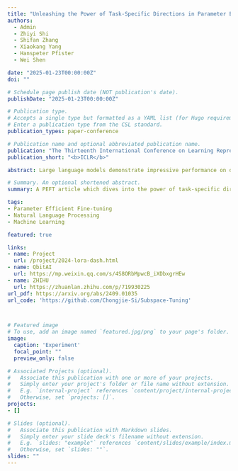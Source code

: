 ```yaml
---
title: "Unleashing the Power of Task-Specific Directions in Parameter Efficient Fine-tuning"
authors:
  - Admin
  - Zhiyi Shi
  - Shifan Zhang
  - Xiaokang Yang
  - Hanspeter Pfister
  - Wei Shen

date: "2025-01-23T00:00:00Z"
doi: ""

# Schedule page publish date (NOT publication's date).
publishDate: "2025-01-23T00:00:00Z"

# Publication type.
# Accepts a single type but formatted as a YAML list (for Hugo requirements).
# Enter a publication type from the CSL standard.
publication_types: paper-conference

# Publication name and optional abbreviated publication name.
publication: "The Thirteenth International Conference on Learning Representations"
publication_short: "<b>ICLR</b>"

abstract: Large language models demonstrate impressive performance on downstream tasks, yet requiring extensive resource consumption when fully fine-tuning all parameters. To mitigate this, Parameter Efficient Fine-Tuning (PEFT) strategies, such as LoRA, have been developed. In this paper, we delve into the concept of task-specific directions (TSDs)—critical for transitioning large models from pretrained states to task-specific enhancements in PEFT. We propose a framework to clearly define these directions and explore their properties, and practical utilization challenges. We then introduce a novel approach, LoRA-Dash, which aims to maximize the impact of TSDs during the fine-tuning process, thereby enhancing model performance on targeted tasks. Extensive experiments have conclusively demonstrated the effectiveness of LoRA-Dash, and in-depth analyses further reveal the underlying mechanisms of LoRA-Dash.

# Summary. An optional shortened abstract.
summary: A PEFT article which dives into the power of task-specific directions.

tags:
- Parameter Efficient Fine-tuning
- Natural Language Processing
- Machine Learning

featured: true

links:
- name: Project
  url: /project/2024-lora-dash.html
- name: QbitAI
  url: https://mp.weixin.qq.com/s/4S8ORbMpwcB_iXDbxgrHEw
- name: ZHIHU
  url: https://zhuanlan.zhihu.com/p/719930225
url_pdf: https://arxiv.org/abs/2409.01035
url_code: 'https://github.com/Chongjie-Si/Subspace-Tuning'



# Featured image
# To use, add an image named `featured.jpg/png` to your page's folder. 
image:
  caption: 'Experiment'
  focal_point: ""
  preview_only: false

# Associated Projects (optional).
#   Associate this publication with one or more of your projects.
#   Simply enter your project's folder or file name without extension.
#   E.g. `internal-project` references `content/project/internal-project/index.md`.
#   Otherwise, set `projects: []`.
projects:
- []

# Slides (optional).
#   Associate this publication with Markdown slides.
#   Simply enter your slide deck's filename without extension.
#   E.g. `slides: "example"` references `content/slides/example/index.md`.
#   Otherwise, set `slides: ""`.
slides: ""
---
```

